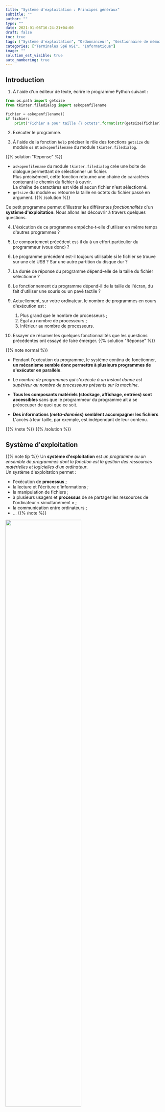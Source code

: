 ```yaml
---
title: "Système d'exploitation : Principes généraux"
subtitle: ""
author: ""
type: ""
date: 2021-01-06T16:24:21+04:00
draft: false
toc: true
tags: ["Système d'exploitation", "Ordonnanceur", "Gestionnaire de mémoire", "pile réseau", "gestionnaire de périphériques", "gestionnaire du système de fichiers"]
categories: ["Terminales Spé NSI", "Informatique"]
image: ""
solution_est_visible: true
auto_numbering: true
---
```


## Introduction

1. À l'aide d'un éditeur de texte, écrire le programme Python suivant :

```python
from os.path import getsize
from tkinter.filedialog import askopenfilename

fichier = askopenfilename()
if fichier:
    print("Fichier a pour taille {} octets".format(str(getsize(fichier))))
```

2. Exécuter le programme.

3. À l'aide de la fonction `help` préciser le rôle des fonctions `getsize` du module `os` et `askopenfilename` du module `tkinter.filedialog`.

{{% solution "Réponse" %}}

- `askopenfilename` du module `tkinter.filedialog` crée une boite de dialogue permettant de sélectionner un fichier.\
Plus précisément, cette fonction retourne une chaîne de caractères contenant le chemin du fichier à ouvrir.\
La chaîne de caractères est vide si aucun fichier n'est sélectionné.
- `getsize` du module `os` retourne la taille en octets du fichier passé en argument.
{{% /solution %}}

Ce petit programme permet d'illustrer les différentes *fonctionnalités* d'un **système d'exploitation**. Nous allons les découvrir à travers quelques questions.

4. L'éxécution de ce programme empêche-t-elle d'utiliser en même temps d'autres programmes ?

5. Le comportement précédent est-il du à un effort particulier du programmeur (vous donc) ?

6. Le programme précédent est-il toujours utilisable si le fichier se trouve sur une clé USB ? Sur une autre partition du disque dur ?

7. La durée de réponse du programme dépend-elle de la taille du fichier sélectionné ?

8. Le fonctionnement du programme dépend-il de la taille de l'écran, du fait d'utiliser une souris ou un pavé tactile ?

9. Actuellement, sur votre ordinateur, le nombre de programmes en cours d'exécution est :
    1. Plus grand que le nombre de processeurs ;
    2. Égal au nombre de processeurs ;
    3. Inférieur au nombre de processeurs.

10. Essayer de résumer les quelques fonctionnalités que les questions précédentes ont essayé de faire émerger.
{{% solution "Réponse" %}}

{{% note normal %}}

- Pendant l'exécution du programme, le système continu de fonctionner, **un mécanisme semble donc permettre à plusieurs programmes de s'exécuter en parallèle**.

- Le *nombre de programmes qui s'exécute à un instant donné est supérieur au nombre de processeurs présents sur la machine*.

- **Tous les composants matériels (stockage, affichage, entrées) sont accessibles** sans que le programmeur du programme ait à se préoccuper de quoi que ce soit.

- **Des informations (*méta-données*) semblent accompagner les fichiers**. L'accès à leur taille, par exemple, est indépendant de leur contenu.

{{% /note %}}
{{% /solution %}}

## Système d'exploitation

{{% note tip %}}
Un **système d'exploitation** est *un programme ou un ensemble de programmes dont la fonction est la gestion des ressources matérielles et logicielles d'un ordinateur*.\
Un système d'exploitation permet :

- l'exécution de **processus** ;
- la lecture et l'écriture d'informations ;
- la manipulation de fichiers ;
- à plusieurs usagers et **processus** de se partager les ressources de l'ordinateur « simultanément » ;
- la communication entre ordinateurs ;
- ...
{{% /note %}}

<img src="/terminales-nsi/chap-12/chap-12-1/chap-12-1-1.png" alt="" width="70%" />

{{% note tip %}}
Parmi les différents composants logiciels que l'on trouve dans un système d'exploitation, on identifie :

- L'**ordonnanceur**, qui « décide » quel processus est exécuté à un instant donné par un processeur.

- Le **gestionnaire de mémoire**, qui répartit la mémoire vive entre les différents processus en cours d'exécution.

- Le **gestionnaire du système de fichiers**, qui définit comment sont organiser les informations sur les supports physiques.

- La **pile réseau** qui implémente, entre autres, les protocoles tels que Ethernet, IP, TCP, ...

- Le **gestionnaire de périphériques** qui gère les accès au matériel (carte graphique, disques durs, clavier, souris, écran, imprimante, ...)
{{% /note %}}

{{% note warning %}}
{{< remote "Système d'exploitation sur Wikipedia" "https://fr.wikipedia.org/wiki/Système_d%27exploitation" >}}
{{% /note %}}
